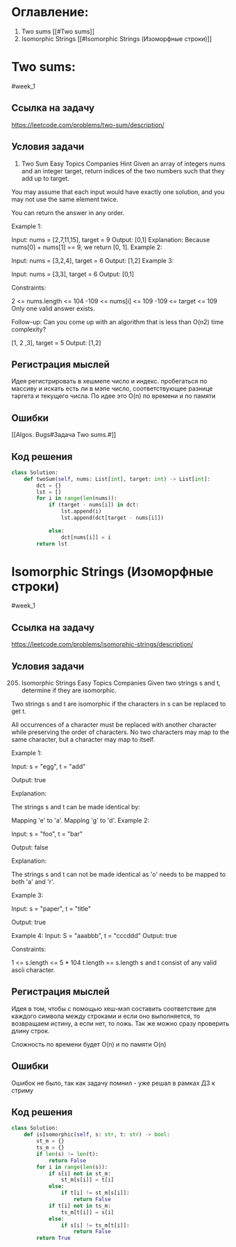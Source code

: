 # Оглавление:
1. Two sums [[#Two sums]]
2. Isomorphic Strings [[#Isomorphic Strings (Изоморфные строки)]]

# Two sums:
#week_1
## Ссылка на задачу
https://leetcode.com/problems/two-sum/description/
## Условия задачи


 1. Two Sum
 Easy
 Topics
 Companies
 Hint
 Given an array of integers nums and an integer target, return indices of the two numbers such that they add up to target.

 You may assume that each input would have exactly one solution, and you may not use the same element twice.

 You can return the answer in any order.

Example 1:

 Input: nums = [2,7,11,15], target = 9
 Output: [0,1]
 Explanation: Because nums[0] + nums[1] == 9, we return [0, 1].
 Example 2:

 Input: nums = [3,2,4], target = 6
 Output: [1,2]
 Example 3:

 Input: nums = [3,3], target = 6
 Output: [0,1]
 

 Constraints:

 2 <= nums.length <= 104
 -109 <= nums[i] <= 109
 -109 <= target <= 109
 Only one valid answer exists.
 

 Follow-up: Can you come up with an algorithm that is less than O(n2) time complexity?

[1, 2 ,3], target = 5
Output: [1,2]

## Регистрация мыслей

 Идея регистрировать в хешмепе число и индекс. пробегаться по массиву и искать есть ли в мэпе число, соответствующее разнице таргета и текущего числа.
 По идее это O(n) по времени и по памяти


## Ошибки
[[Algos. Bugs#Задача Two sums.#]]

## Код решения

``` python
class Solution:
    def twoSum(self, nums: List[int], target: int) -> List[int]:
        dct = {}
        lst = []
        for i in range(len(nums)):
            if (target - nums[i]) in dct:
                lst.append(i)
                lst.append(dct[target - nums[i]]) 
                
            else:
                dct[nums[i]] = i       
        return lst 
```        
 


# Isomorphic Strings (Изоморфные строки)
#week_1 

## Ссылка на задачу
https://leetcode.com/problems/isomorphic-strings/description/
## Условия задачи
205. Isomorphic Strings
Easy
Topics
Companies
Given two strings s and t, determine if they are isomorphic.

Two strings s and t are isomorphic if the characters in s can be replaced to get t.

All occurrences of a character must be replaced with another character while preserving the order of characters. No two characters may map to the same character, but a character may map to itself.

 

Example 1:

Input: s = "egg", t = "add"

Output: true

Explanation:

The strings s and t can be made identical by:

Mapping 'e' to 'a'.
Mapping 'g' to 'd'.
Example 2:

Input: s = "foo", t = "bar"

Output: false

Explanation:

The strings s and t can not be made identical as 'o' needs to be mapped to both 'a' and 'r'.

Example 3:

Input: s = "paper", t = "title"

Output: true

Example 4:
Input: S = "aaabbb", t = "cccddd"
Output: true

Constraints:

1 <= s.length <= 5 * 104
t.length == s.length
s and t consist of any valid ascii character.

## Регистрация мыслей
Идея в том, чтобы с помощью хеш-мэп составить соответствие для каждого символа между строками и если оно выполняется, то возвращаем истину, а если нет, то ложь. Так же можно сразу проверить длину строк.

Сложность по времени будет O(n) и по памяти O(n)


## Ошибки
Ошибок не было, так как задачу помнил - уже решал в рамках ДЗ к стриму

## Код решения

``` Python
class Solution:
    def isIsomorphic(self, s: str, t: str) -> bool:
        st_m = {}
        ts_m = {}
        if len(s) != len(t):
            return False
        for i in range(len(s)):
            if s[i] not in st_m:
                st_m[s[i]] = t[i]
            else:
                if t[i] != st_m[s[i]]:
                    return False
            if t[i] not in ts_m:
                ts_m[t[i]] = s[i]
            else:
                if s[i] != ts_m[t[i]]:
                    return False
        return True
```